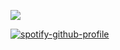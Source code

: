 ![](https://komarev.com/ghpvc/?username=wandering-eye&style=for-the-badge)

[![spotify-github-profile](https://spotify-github-profile.kittinanx.com/api/view?uid=4u0y32tpqdlm4tnv7bxcus6tw&cover_image=true&theme=natemoo-re&show_offline=true&background_color=121212&interchange=true&bar_color=53b14f&bar_color_cover=true)](https://github.com/kittinan/spotify-github-profile)
